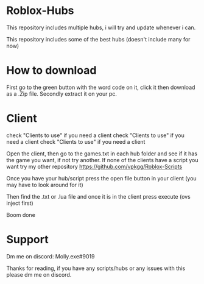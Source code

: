 # Roblox-Hubs
This repository includes multiple hubs, i will try and update whenever i can.

This repository includes some of the best hubs (doesn't include many for now)

# How to download

First go to the green button with the word code on it, click it then download as a .Zip file.
Secondly extract it on your pc.

# Client 

check "Clients to use" if you need a client
check "Clients to use" if you need a client
check "Clients to use" if you need a client

Open the client, then go to the games.txt in each hub folder and see if it has the game you want, if not try another. If none of the clients have a script you want try my other repository https://github.com/vpkgg/Roblox-Scripts

Once you have your hub/script press the open file button in your client (you may have to look around for it)

Then find the .txt or .lua file and once it is in the client press execute (ovs inject first)

Boom done

# Support

Dm me on discord: Molly.exe#9019

Thanks for reading, if you have any scripts/hubs or any issues with this please dm me on discord.
